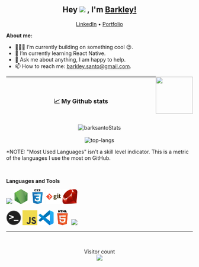 <h2 align="center">Hey <img src="https://media.giphy.com/media/hvRJCLFzcasrR4ia7z/giphy.gif" width="25px"> , I'm <a href="[https://shwetang550.github.io/profile/](https://barkleysanto.com/)">Barkley!</a></h2>
<p align="center">
  <a href="https://www.linkedin.com/in/barkleysanto/">LinkedIn</a> •
  <a href="https://barkleysanto.com/">Portfolio</a> 
</p>

<!-- - 🔭 I’m currently working on ...
- 🌱 I’m currently learning ...
- 👯 I’m looking to collaborate on ...
- 🤔 I’m looking for help with ...
- 💬 Ask me about ...
- 📫 How to reach me: ...
- 😄 Pronouns: ...
- ⚡ Fun fact: ...
 -->


**About me:**
- 👨🏽‍💻   I’m currently building on something cool :wink:.
- 🌱  I’m currently learning React Native. 
- 💬  Ask me about anything, I am happy to help.
- 📫  How to reach me: barkley.santo@gmail.com.

<img 
  align="right"
  width="100"
  height="100"
  src="https://media.giphy.com/media/zOvBKUUEERdNm/giphy.gif"
/>
***

<!-- [![Barkleys's GitHub stats](https://github-readme-stats.vercel.app/api?username=barksanto)](https://github.com/barksanto/github-readme-stats) -->
 <br>

<h3 align="center">📈 My Github stats </h3><br />
<p align="center">
  <img src="https://github-readme-stats.vercel.app/api?username=barksanto&theme=dark&show_icons=true" alt="barksantoStats" />  
  <br />
  <br />
  <img src="https://github-readme-stats.vercel.app/api/top-langs/?username=barksanto&layout=compact&theme=dark" alt="top-langs" />
</p>

*NOTE: "Most Used Languages" isn't a skill level indicator. This is a metric of the languages I use the most on GitHub. 

<br>

**Languages and Tools**

<code><img height="40rem" src="https://cdn4.iconfinder.com/data/icons/logos-3/600/React.js_logo-512.png" /></code>
<code><img height="40rem" src="https://raw.githubusercontent.com/github/explore/80688e429a7d4ef2fca1e82350fe8e3517d3494d/topics/nodejs/nodejs.png" /></code>
<code><img alt="CSS3" height="40rem" src="https://raw.githubusercontent.com/github/explore/80688e429a7d4ef2fca1e82350fe8e3517d3494d/topics/css/css.png" /></code>
<code><img height="40rem" src="https://raw.githubusercontent.com/github/explore/80688e429a7d4ef2fca1e82350fe8e3517d3494d/topics/git/git.png"></code>
<code><img height="40rem" src="https://raw.githubusercontent.com/github/explore/80688e429a7d4ef2fca1e82350fe8e3517d3494d/topics/ruby/ruby.png"></code>

<code><img height="40rem" src="https://raw.githubusercontent.com/github/explore/80688e429a7d4ef2fca1e82350fe8e3517d3494d/topics/terminal/terminal.png"></code>
<code><img height="40rem" src="https://raw.githubusercontent.com/github/explore/80688e429a7d4ef2fca1e82350fe8e3517d3494d/topics/javascript/javascript.png"></code>
<code><img alt="Visual Studio Code" height="40rem" src="https://raw.githubusercontent.com/github/explore/80688e429a7d4ef2fca1e82350fe8e3517d3494d/topics/visual-studio-code/visual-studio-code.png" /></code>
<code><img alt="HTML5" height="40rem" src="https://raw.githubusercontent.com/github/explore/80688e429a7d4ef2fca1e82350fe8e3517d3494d/topics/html/html.png" /></code>
<code><img height="40rem" src="https://img.icons8.com/color/2x/bootstrap.png" /></code>

***

<br />

<p align="center"> 
  Visitor count<br>
  <img src="https://profile-counter.glitch.me/barksanto/count.svg" />
</p>




